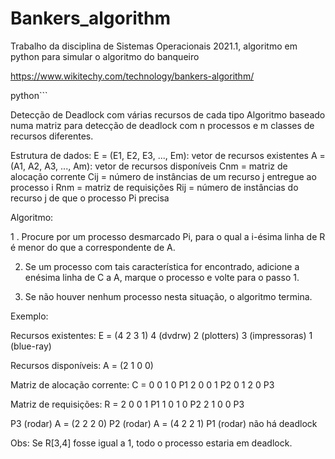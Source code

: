 # Bankers_algorithm
Trabalho da disciplina de Sistemas Operacionais 2021.1, algoritmo em python para simular o algoritmo do banqueiro

https://www.wikitechy.com/technology/bankers-algorithm/

python```

Detecção de Deadlock com várias recursos de cada tipo Algoritmo baseado numa matriz para detecção de deadlock com n processos 
e m classes de recursos diferentes.

Estrutura de dados:
  E = (E1, E2, E3, ..., Em): vetor de recursos existentes
  A = (A1, A2, A3, ..., Am): vetor de recursos disponíveis
  Cnm = matriz de alocação corrente
  Cij = número de instâncias de um recurso j entregue ao processo i
  Rnm = matriz de requisições
  Rij = número de instâncias do recurso j de que o processo Pi precisa


Algoritmo:

  1 . Procure por um processo desmarcado Pi, para o qual a i-ésima linha de R é menor do que a correspondente de A.

  2. Se um processo com tais característica for encontrado, adicione a enésima linha de C a A, marque o processo e volte para o 
  passo 1.

  3. Se não houver nenhum processo nesta situação, o algoritmo termina.

Exemplo:

  Recursos existentes:
    E = (4 2 3 1) 4 (dvdrw) 2 (plotters) 3 (impressoras) 1 (blue-ray)

  Recursos disponíveis: A = (2 1 0 0)

  Matriz de alocação corrente:
    C =
    0 0 1 0 P1
    2 0 0 1 P2
    0 1 2 0 P3

  Matriz de requisições:
    R =
    2 0 0 1 P1
    1 0 1 0 P2
    2 1 0 0 P3

  P3 (rodar) A = (2 2 2 0)
  P2 (rodar) A = (4 2 2 1)
  P1 (rodar) não há deadlock

  Obs: Se R[3,4] fosse igual a 1, todo o processo estaria em deadlock.
  
```
